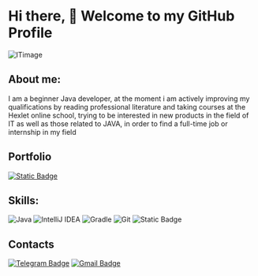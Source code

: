  # Hi there, 👋 Welcome to my GitHub Profile


![ITimage](https://fons.pibig.info/uploads/posts/2023-06/1687298281_fons-pibig-info-p-oboi-aitishnika-pinterest-32.png)


## About me:
I am a beginner Java developer, at the moment i am actively improving my qualifications by reading professional
literature and taking courses at the Hexlet online school, trying to be interested in new products in the field of IT
as well as those related to JAVA, in order to find a full-time job or internship in my field

## Portfolio
[![Static Badge](https://img.shields.io/badge/CV-00CED1?style=for-the-badge&logo=hexlet&logoColor=blue)](https://cv.hexlet.io/ru/resumes/3332)


## Skills:
![Java](https://img.shields.io/badge/java-%23ED8B00.svg?style=for-the-badge&logo=openjdk&logoColor=white) 
![IntelliJ IDEA](https://img.shields.io/badge/IntelliJIDEA-000000.svg?style=for-the-badge&logo=intellij-idea&logoColor=white) 
![Gradle](https://img.shields.io/badge/Gradle-02303A.svg?style=for-the-badge&logo=Gradle&logoColor=white)
![Git](https://img.shields.io/badge/git-%23F05033.svg?style=for-the-badge&logo=git&logoColor=white)
![Static Badge](https://img.shields.io/badge/junit-%23FDEBD0?style=for-the-badge&logo=junit5&logoColor=white&color=%2325A162)
 

## Contacts
[![Telegram Badge](https://img.shields.io/badge/Telegram-26A5E4.svg?style=for-the-badge&logo=Telegram&logoColor=white)](https://t.me/DenisSaplitsyn)
[![Gmail Badge](https://img.shields.io/badge/GMAIL-D14836?style=for-the-badge&logo=gmail&logoColor=white)](mailto:packman1735@gmail.com)

